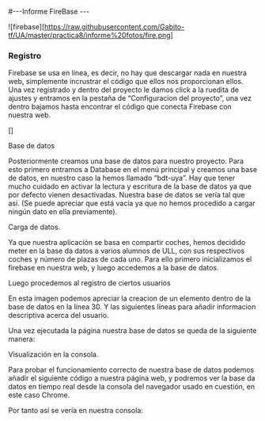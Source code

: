 #---Informe FireBase ---

![firebase][https://raw.githubusercontent.com/Gabito-tf/UA/master/practica8/informe%20fotos/fire.png]

### Registro

Firebase se usa en línea, es decir, no hay que descargar nada en nuestra web, simplemente incrustrar el código que ellos nos proporcionan ellos.
Una vez registrado y dentro del proyecto le damos click a la ruedita de ajustes y entramos en la pestaña de “Configuracion del proyecto”, una vez dentro bajamos hasta encontrar el código que conecta Firebase con nuestra web.

[]

Base de datos

Posteriormente creamos una base de datos para nuestro proyecto. Para esto primero entramos a Database en el menú principal y creamos una base de datos, en nuestro caso la hemos llamado “bdt-uya”. Hay que tener mucho cuidado en activar la lectura y escritura de la base de datos ya que por defecto vienen desactivadas.
Nuestra base de datos se vería tal que así. (Se puede apreciar que está vacía ya que no hemos procedido a cargar ningún dato en ella previamente).
 

Carga de datos.

Ya que nuestra aplicación se basa en compartir coches, hemos decidido meter en la base da datos a varios alumnos de ULL, con sus respectivos coches y número de plazas de cada uno.
Para ello primero inicializamos el firebase en nuestra web, y luego accedemos a la base de datos.
 
Luego procedemos al registro de ciertos usuarios 

 

En esta imagen podemos apreciar la creacion de un elemento dentro de la base de datos en la línea 30. Y las siguientes líneas para añadir informacion descriptiva acerca del usuario.

Una vez ejecutada la página nuestra base de datos se queda de la siguiente manera:

 

Visualización en la consola.

Para probar el funcionamiento correcto de nuestra base de datos podemos añadir el siguiente código a nuestra página web, y podremos ver la base da datos en tiempo real desde la consola del navegador usado en cuestión, en este caso Chrome.

 

Por tanto así se vería en nuestra consola: 
 

